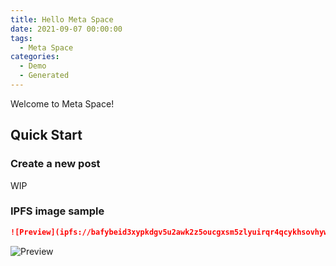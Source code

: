 ```yaml
---
title: Hello Meta Space
date: 2021-09-07 00:00:00
tags:
  - Meta Space
categories:
  - Demo
  - Generated
---
```


Welcome to Meta Space!

## Quick Start

### Create a new post

WIP

### IPFS image sample

```markdown
![Preview](ipfs://bafybeid3xypkdgv5u2awk2z5oucgxsm5zlyuirqr4qcykhsovhywbfol2q)
```

![Preview](ipfs://bafybeid3xypkdgv5u2awk2z5oucgxsm5zlyuirqr4qcykhsovhywbfol2q)
